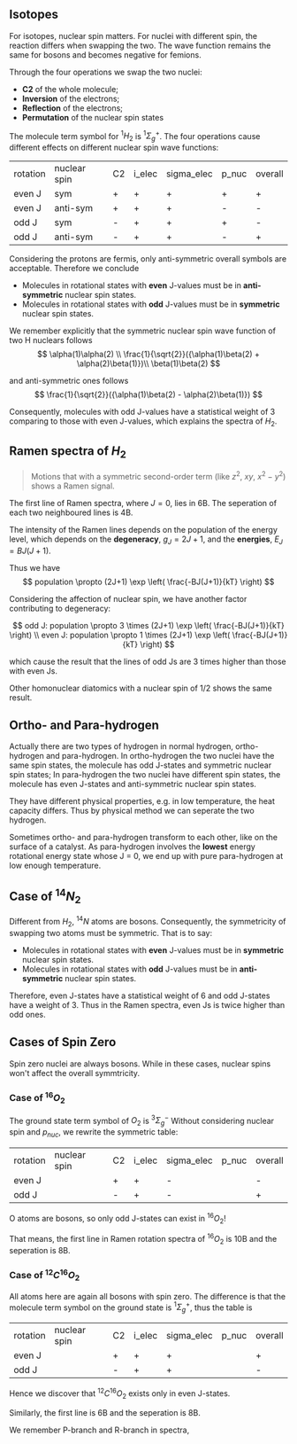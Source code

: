 ## Isotopes

For isotopes, nuclear spin matters. For nuclei with different spin, the reaction differs when swapping the two. The wave function remains the same for bosons and becomes negative for femions.

Through the four operations we swap the two nuclei:
- **C2** of the whole molecule;
- **Inversion** of the electrons;
- **Reflection** of the electrons;
- **Permutation** of the nuclear spin states

The molecule term symbol for $^1 H_2$ is $^1\Sigma_g^+$. The four operations cause different effects on different nuclear spin wave functions:

<table>
    <tr>
        <td>rotation</td>
        <td>nuclear spin</td>
        <td>C2</td>
        <td>i_elec</td>
        <td>sigma_elec</td>
        <td>p_nuc</td>
        <td>overall</td>
    </tr>
    <tr>
        <td>even J</td>
        <td>sym</td>
        <td>+</td> 
        <td>+</td>
        <td>+</td>
        <td>+</td>
        <td>+</td>
    </tr>
    <tr>
        <td>even J</td>
        <td>anti-sym</td>
        <td>+</td> 
        <td>+</td>
        <td>+</td>
        <td>-</td>
        <td>-</td>
    </tr>
    <tr>
        <td>odd J</td>
        <td>sym</td>
        <td>-</td> 
        <td>+</td>
        <td>+</td>
        <td>+</td>
        <td>-</td>
    </tr>
    <tr>
        <td>odd J</td>
        <td>anti-sym</td>
        <td>-</td> 
        <td>+</td>
        <td>+</td>
        <td>-</td>
        <td>+</td>
    </tr>
</table>

Considering the protons are fermis, only anti-symmetric overall symbols are acceptable. Therefore we conclude

- Molecules in rotational states with **even** J-values must be in **anti-symmetric** nuclear spin states. 
- Molecules in rotational states with **odd** J-values must be in **symmetric** nuclear spin states. 

We remember explicitly that the symmetric nuclear spin wave function of two H nuclears follows
$$
\alpha(1)\alpha(2) \\
\frac{1}{\sqrt{2}}({\alpha(1)\beta(2) + \alpha(2)\beta(1)})\\
\beta(1)\beta(2)
$$

and anti-symmetric ones follows
$$
\frac{1}{\sqrt{2}}({\alpha(1)\beta(2) - \alpha(2)\beta(1)})
$$

Consequently, molecules with odd J-values have a statistical weight of 3 comparing to those with even J-values, which explains the spectra of $H_2$.

## Ramen spectra of $H_2$

> Motions that with a symmetric second-order term (like $z^2$, $xy$, $x^2-y^2$) shows a Ramen signal.

The first line of Ramen spectra, where $J=0$, lies in 6B. The seperation of each two neighboured lines is 4B.

The intensity of the Ramen lines depends on the population of the energy level, which depends on the **degeneracy**, $g_J = 2J+1$, and the **energies**, $E_J = BJ(J+1)$.

Thus we have
$$
population \propto (2J+1) \exp \left( \frac{-BJ(J+1)}{kT} \right)
$$

Considering the affection of nuclear spin, we have another factor contributing to degeneracy:

$$
odd J: population \propto 3 \times (2J+1) \exp \left( \frac{-BJ(J+1)}{kT} \right) \\
even J: population \propto 1 \times (2J+1) \exp \left( \frac{-BJ(J+1)}{kT} \right)
$$

which cause the result that the lines of odd Js are 3 times higher than those with even Js.

Other homonuclear diatomics with a nuclear spin of 1/2 shows the same result.

## Ortho- and Para-hydrogen

Actually there are two types of hydrogen in normal hydrogen, ortho-hydrogen and para-hydrogen.
In ortho-hydrogen the two nuclei have the same spin states, the molecule has odd J-states and symmetric nuclear spin states;
In para-hydrogen the two nuclei have different spin states, the molecule has even J-states and anti-symmetric nuclear spin states.

They have different physical properties, e.g. in low temperature, the heat capacity differs. Thus by physical method we can seperate the two hydrogen.

Sometimes ortho- and para-hydrogen transform to each other, like on the surface of a catalyst. As para-hydrogen involves the **lowest** energy rotational energy state whose J = 0, we end up with pure para-hydrogen at low enough temperature.

## Case of $^{14}N_2$

Different from $H_2$, $^{14}N$ atoms are bosons. Consequently, the symmetricity of swapping two atoms must be symmetric. That is to say:
- Molecules in rotational states with **even** J-values must be in **symmetric** nuclear spin states. 
- Molecules in rotational states with **odd** J-values must be in **anti-symmetric** nuclear spin states. 

Therefore, even J-states have a statistical weight of 6 and odd J-states have a weight of 3. Thus in the Ramen spectra, even Js is twice higher than odd ones.

## Cases of Spin Zero

Spin zero nuclei are always bosons. While in these cases, nuclear spins won't affect the overall symmtricity.

### Case of $^{16}O_2$

The ground state term symbol of $O_2$ is $^3 \Sigma_g^-$ Without considering nuclear spin and $p_{nuc}$, we rewrite the symmetric table:
<table>
    <tr>
        <td>rotation</td>
        <td>nuclear spin</td>
        <td>C2</td>
        <td>i_elec</td>
        <td>sigma_elec</td>
        <td>p_nuc</td>
        <td>overall</td>
    </tr>
    <tr>
        <td>even J</td>
        <td></td>
        <td>+</td> 
        <td>+</td>
        <td>-</td>
        <td></td>
        <td>-</td>
    </tr>
    <tr>
        <td>odd J</td>
        <td></td>
        <td>-</td> 
        <td>+</td>
        <td>-</td>
        <td></td>
        <td>+</td>
    </tr>
</table>

O atoms are bosons, so only odd J-states can exist in $^{16}O_2$!

That means, the first line in Ramen rotation spectra of $^{16}O_2$ is 10B and the seperation is 8B.

### Case of $^{12}C^{16}O_2$

All atoms here are again all bosons with spin zero. The difference is that the molecule term symbol on the ground state is $^1\Sigma_g^+$, thus the table is 
<table>
    <tr>
        <td>rotation</td>
        <td>nuclear spin</td>
        <td>C2</td>
        <td>i_elec</td>
        <td>sigma_elec</td>
        <td>p_nuc</td>
        <td>overall</td>
    </tr>
    <tr>
        <td>even J</td>
        <td></td>
        <td>+</td> 
        <td>+</td>
        <td>+</td>
        <td></td>
        <td>+</td>
    </tr>
    <tr>
        <td>odd J</td>
        <td></td>
        <td>-</td> 
        <td>+</td>
        <td>+</td>
        <td></td>
        <td>-</td>
    </tr>
</table>

Hence we discover that $^{12}C^{16}O_2$ exists only in even J-states.

Similarly, the first line is 6B and the seperation is 8B.

We remember P-branch and R-branch in spectra, 

